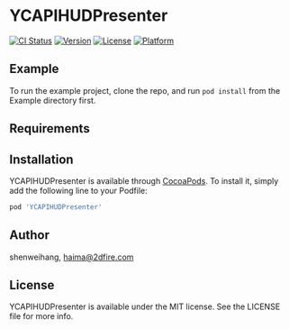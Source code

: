 # YCAPIHUDPresenter

[![CI Status](https://img.shields.io/travis/shenweihang/YCAPIHUDPresenter.svg?style=flat)](https://travis-ci.org/shenweihang/YCAPIHUDPresenter)
[![Version](https://img.shields.io/cocoapods/v/YCAPIHUDPresenter.svg?style=flat)](https://cocoapods.org/pods/YCAPIHUDPresenter)
[![License](https://img.shields.io/cocoapods/l/YCAPIHUDPresenter.svg?style=flat)](https://cocoapods.org/pods/YCAPIHUDPresenter)
[![Platform](https://img.shields.io/cocoapods/p/YCAPIHUDPresenter.svg?style=flat)](https://cocoapods.org/pods/YCAPIHUDPresenter)

## Example

To run the example project, clone the repo, and run `pod install` from the Example directory first.

## Requirements

## Installation

YCAPIHUDPresenter is available through [CocoaPods](https://cocoapods.org). To install
it, simply add the following line to your Podfile:

```ruby
pod 'YCAPIHUDPresenter'
```

## Author

shenweihang, haima@2dfire.com

## License

YCAPIHUDPresenter is available under the MIT license. See the LICENSE file for more info.
